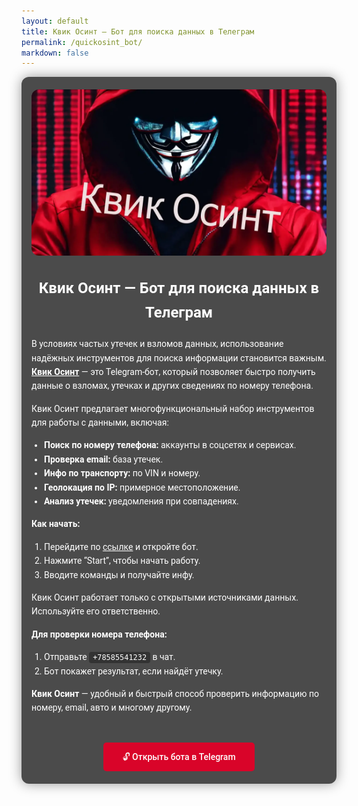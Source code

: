 ```yaml
---
layout: default
title: Квик Осинт — Бот для поиска данных в Телеграм
permalink: /quickosint_bot/
markdown: false
---
```


<style>
  .quickosint-wrapper {
    background-color: rgba(0, 0, 0, 0.7);
    max-width: 800px;
    margin: 0 auto;
    padding: 20px 16px;
    border-radius: 12px;
    box-shadow: 0 0 20px rgba(0,0,0,0.4);
    color: #fff;
    font-family: 'Roboto', sans-serif;
    line-height: 1.6;
  }

  .quickosint-wrapper img {
    max-width: 100%;
    height: auto;
    border-radius: 12px;
    display: block;
    margin: 0 auto 20px;
  }

  .quickosint-wrapper h1 {
    font-size: 24px;
    text-align: center;
    margin-bottom: 20px;
  }

  .quickosint-wrapper a {
    color: #fff;
    text-decoration: underline;
  }

  .quickosint-wrapper code {
    background: #333;
    padding: 2px 6px;
    border-radius: 4px;
  }

  .quickosint-wrapper ul, .quickosint-wrapper ol {
    padding-left: 20px;
  }

  .quickosint-wrapper .btn {
    display: inline-block;
    padding: 12px 30px;
    background-color: #d90429;
    color: #ffffff;
    text-decoration: none;
    border-radius: 5px;
    font-weight: 500;
    transition: background-color 0.3s;
    margin-top: 30px;
  }

  @media (max-width: 480px) {
    .quickosint-wrapper {
      padding: 15px 10px;
      font-size: 15px;
    }
  }
</style>

<div class="quickosint-wrapper">
  <img src="/assets/images/quick_osint.webp" alt="Квик Осинт">

  <h1>Квик Осинт — Бот для поиска данных в Телеграм</h1>

  <p>
    В условиях частых утечек и взломов данных, использование надёжных инструментов для поиска информации становится важным.
    <strong><a href="{{ site.button_url }}" target="_blank">Квик Осинт</a></strong> — это Telegram-бот, который позволяет быстро получить данные о взломах, утечках и других сведениях по номеру телефона.
  </p>

  <p>Квик Осинт предлагает многофункциональный набор инструментов для работы с данными, включая:</p>

  <ul>
    <li><strong>Поиск по номеру телефона:</strong> аккаунты в соцсетях и сервисах.</li>
    <li><strong>Проверка email:</strong> база утечек.</li>
    <li><strong>Инфо по транспорту:</strong> по VIN и номеру.</li>
    <li><strong>Геолокация по IP:</strong> примерное местоположение.</li>
    <li><strong>Анализ утечек:</strong> уведомления при совпадениях.</li>
  </ul>

  <p><strong>Как начать:</strong></p>
  <ol>
    <li>Перейдите по <a href="{{ site.button_url }}" target="_blank">ссылке</a> и откройте бот.</li>
    <li>Нажмите “Start”, чтобы начать работу.</li>
    <li>Вводите команды и получайте инфу.</li>
  </ol>

  <p>
    Квик Осинт работает только с открытыми источниками данных. Используйте его ответственно.
  </p>

  <p><strong>Для проверки номера телефона:</strong></p>

  <ol>
    <li>Отправьте <code>+78585541232</code> в чат.</li>
    <li>Бот покажет результат, если найдёт утечку.</li>
  </ol>

  <p><strong>Квик Осинт</strong> — удобный и быстрый способ проверить информацию по номеру, email, авто и многому другому.</p>

  <div style="text-align: center;">
    <a class="btn" href="{{ site.button_url }}" target="_blank">🔓 Открыть бота в Telegram</a>
  </div>
</div>
